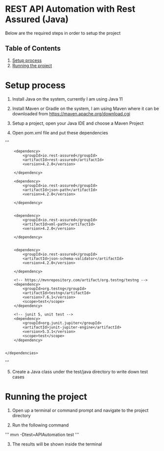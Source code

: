 # REST API Automation with Rest Assured (Java)


Below are the required steps in order to setup the project 

## Table of Contents
1. [Setup process](#setup)
2. [Running the project](#running)

# Setup process

1. Install Java on the system, currently I am using Java 11 

2. Install Maven or Gradle on the system, I am using Maven where it can be downloaded from https://maven.apache.org/download.cgi

3. Setup a project, open your Java IDE and choose a Maven Project 

4. Open pom.xml file and put these dependencies 

'''
    <dependencies>

        <dependency>
            <groupId>io.rest-assured</groupId>
            <artifactId>rest-assured</artifactId>
            <version>4.2.0</version>

        </dependency>

        <dependency>
            <groupId>io.rest-assured</groupId>
            <artifactId>json-path</artifactId>
            <version>4.2.0</version>

        </dependency>


        <dependency>
            <groupId>io.rest-assured</groupId>
            <artifactId>xml-path</artifactId>
            <version>4.2.0</version>

        </dependency>


        <dependency>
            <groupId>io.rest-assured</groupId>
            <artifactId>json-schema-validator</artifactId>
            <version>4.2.0</version>

        </dependency>

        <!-- https://mvnrepository.com/artifact/org.testng/testng -->
        <dependency>
            <groupId>org.testng</groupId>
            <artifactId>testng</artifactId>
            <version>7.6.1</version>
            <scope>test</scope>
        </dependency>

        <!-- junit 5, unit test -->
        <dependency>
            <groupId>org.junit.jupiter</groupId>
            <artifactId>junit-jupiter-engine</artifactId>
            <version>5.3.1</version>
            <scope>test</scope>
        </dependency>


    </dependencies>
'''

5. Create a Java class under the test/java directory to write down test cases

# Running the project

1. Open up a terminal or command prompt and navigate to the project directory

2. Run the following command

'''
mvn -Dtest=APIAutomation test
'''

3. The results will be shown inside the terminal



